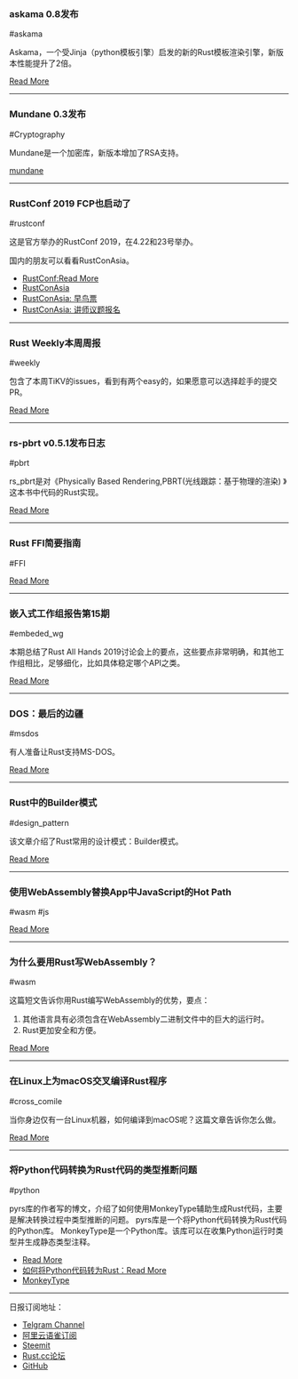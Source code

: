 ### askama 0.8发布

#askama

Askama，一个受Jinja（python模板引擎）启发的新的Rust模板渲染引擎，新版本性能提升了2倍。

[Read More](https://github.com/djc/askama/releases/tag/0.8.0)

---

### Mundane 0.3发布

#Cryptography

Mundane是一个加密库，新版本增加了RSA支持。

[mundane](https://mundane.googlesource.com/mundane)

---

### RustConf 2019 FCP也启动了

#rustconf

这是官方举办的RustConf 2019，在4.22和23号举办。

国内的朋友可以看看RustConAsia。

- [RustConf:Read More](https://cfp.rustconf.com/events/rustconf-2019)
- [RustConAsia](https://mp.weixin.qq.com/s/vBKiFdNoCat3I9NYdV5yIA)
- [RustConAsia: 早鸟票](http://www.huodongxing.com/event/6479456003900)
- [RustConAsia: 讲师议题报名](https://cfp.rustcon.asia/events/rustcon-asia)

---

### Rust Weekly本周周报

#weekly

包含了本周TiKV的issues，看到有两个easy的，如果愿意可以选择趁手的提交PR。

[Read More](https://this-week-in-rust.org/blog/2019/02/19/this-week-in-rust-274/)

---

### rs-pbrt v0.5.1发布日志

#pbrt

rs_pbrt是对《Physically Based Rendering,PBRT(光线跟踪：基于物理的渲染) 》这本书中代码的Rust实现。

[Read More](https://www.rs-pbrt.org/blog/2019-02-19-v0-5-1-release-notes/)

---

### Rust FFI简要指南

#FFI

[Read More](https://rushsteve1.us/wp/getting-started-with-rust-ffi/)

---

### 嵌入式工作组报告第15期

#embeded_wg

本期总结了Rust All Hands 2019讨论会上的要点，这些要点非常明确，和其他工作组相比，足够细化，比如具体稳定哪个API之类。

[Read More](https://rust-embedded.github.io/blog/newsletter-15/)

---

### DOS：最后的边疆

#msdos

有人准备让Rust支持MS-DOS。

[Read More](https://www.reddit.com/r/rust/comments/ask2v5/dos_the_final_frontier/)

---

### Rust中的Builder模式

#design_pattern

该文章介绍了Rust常用的设计模式：Builder模式。

[Read More](https://oribenshir.github.io/afternoon_rusting/blog/building-rust)

---

### 使用WebAssembly替换App中JavaScript的Hot Path

#wasm #js

[Read More](https://developers.google.com/web/updates/2019/02/hotpath-with-wasm)

---

### 为什么要用Rust写WebAssembly？

#wasm

这篇短文告诉你用Rust编写WebAssembly的优势，要点：

1. 其他语言具有必须包含在WebAssembly二进制文件中的巨大的运行时。
2. Rust更加安全和方便。

[Read More](https://opensource.com/article/19/2/why-use-rust-webassembly)

---

### 在Linux上为macOS交叉编译Rust程序

#cross_comile

当你身边仅有一台Linux机器，如何编译到macOS呢？这篇文章告诉你怎么做。

[Read More](https://wapl.es/rust/2019/02/17/rust-cross-compile-linux-to-macos.html)

---

### 将Python代码转换为Rust代码的类型推断问题

#python

pyrs库的作者写的博文，介绍了如何使用MonkeyType辅助生成Rust代码，主要是解决转换过程中类型推断的问题。
pyrs库是一个将Python代码转换为Rust代码的Python库。
MonkeyType是一个Python库。该库可以在收集Python运行时类型并生成静态类型注释。

- [Read More](https://medium.com/@konchunas/monkeytype-type-inference-for-transpiling-python-to-rust-64fa5a9eb966)
- [如何将Python代码转为Rust：Read More](https://medium.com/@konchunas/transpiling-python-to-rust-766459b6ab8f)
- [MonkeyType](https://github.com/Instagram/MonkeyType)

---

日报订阅地址：

- [Telgram Channel](https://t.me/rust_daily_news )
- [阿里云语雀订阅](https://www.yuque.com/chaosbot/rustnews)
- [Steemit](https://steemit.com/@blackanger)
- [Rust.cc论坛](https://rust.cc)
- [GitHub](https://github.com/RustStudy/rust_daily_news)